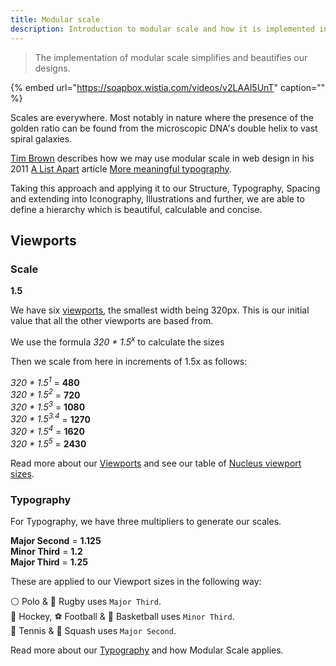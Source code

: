 ```yaml
---
title: Modular scale
description: Introduction to modular scale and how it is implemented in Nucleus.
---
```


> The implementation of modular scale simplifies and beautifies our designs.

{% embed url="https://soapbox.wistia.com/videos/v2LAAl5UnT" caption="" %}

Scales are everywhere. Most notably in nature where the presence of the golden ratio can be found from the microscopic DNA's double helix to vast spiral galaxies.

[Tim Brown](https://tbrown.org/) describes how we may use modular scale in web design in his 2011 [A List Apart](https://alistapart.com/) article [More meaningful typography](https://alistapart.com/article/more-meaningful-typography/).

Taking this approach and applying it to our Structure, Typography, Spacing and extending into Iconography, Illustrations and further, we are able to define a hierarchy which is beautiful, calculable and concise.

## Viewports

### Scale

**1.5**

We have six [viewports](foundations/viewports.md), the smallest width being 320px. This is our initial value that all the other viewports are based from.

We use the formula _320 * 1.5<sup>x</sup>_  to calculate the sizes

Then we scale from here in increments of 1.5x as follows:

_320 * 1.5<sup>1</sup>_  = **480**  
_320 * 1.5<sup>2</sup>_  = **720**  
_320 * 1.5<sup>3</sup>_ = **1080**  
_320 * 1.5<sup>3.4</sup>_ = **1270**  
_320 * 1.5<sup>4</sup>_  = **1620**  
_320 * 1.5<sup>5</sup>_  = **2430**

Read more about our [Viewports](foundations/viewports.md) and see our table of [Nucleus viewport sizes](foundations/viewports.md).

### Typography

For Typography, we have three multipliers to generate our scales.

**Major Second** = **1.125**  
**Minor Third** = **1.2**  
**Major Third** = **1.25**

These are applied to our Viewport sizes in the following way:

⚪️ Polo & 🏉 Rugby uses `Major Third`.  
🏑 Hockey, ⚽ Football & 🏀 Basketball uses `Minor Third`.  
🎾 Tennis & 🔵 Squash uses `Major Second`.

Read more about our [Typography](foundations/typography.md) and how Modular Scale applies.

